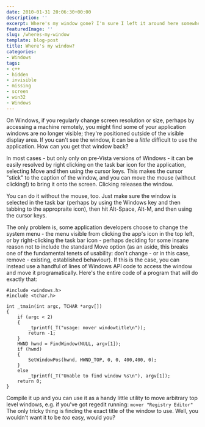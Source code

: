 ```yaml
---
date: 2010-01-31 20:06:30+00:00
description: ''
excerpt: Where's my window gone? I'm sure I left it around here somewhere...
featuredImage: ''
slug: /wheres-my-window
template: blog-post
title: Where's my window?
categories:
- Windows
tags:
- c++
- hidden
- invisible
- missing
- screen
- win32
- Windows
---
```


On Windows, if you regularly change screen resolution or size, perhaps by accessing a machine remotely, you might find some of your application windows are no longer visible; they're positioned outside of the visible display area. If you can't see the window, it can be a _little_ difficult to use the application. How can you get that window back?
<!-- more -->
In most cases - but only only on pre-Vista versions of Windows - it can be easily resolved by right clicking on the task bar icon for the application, selecting Move and then using the cursor keys. This makes the cursor "stick" to the caption of the window, and you can move the mouse (without clicking!) to bring it onto the screen. Clicking releases the window.

You can do it without the mouse, too. Just make sure the window is selected in the task bar (perhaps by using the Windows key and then tabbing to the appropraite icon), then hit Alt-Space, Alt-M, and then using the cursor keys.

The only problem is, some application developers choose to change the system menu - the menu visible from clicking the app's icon in the top left, or by right-clicking the task bar icon - perhaps deciding for some insane reason not to include the standard Move option (as an aside, this breaks one of the fundamental tenets of usability: don't change - or in this case, remove - existing, established behaviour). If this is the case, you can instead use a handful of lines of Windows API code to access the window and move it programatically. Here's the entire code of a program that will do exactly that:

    
    
    #include <windows.h>
    #include <tchar.h>
    
    int _tmain(int argc, TCHAR *argv[])
    {
    	if (argc < 2)
    	{
    		_tprintf(_T("usage: mover windowtitle\n"));
    		return -1;
    	}
    	HWND hwnd = FindWindow(NULL, argv[1]);
    	if (hwnd)
    	{
    		SetWindowPos(hwnd, HWND_TOP, 0, 0, 400,400, 0);
    	}
    	else
    		_tprintf(_T("Unable to find window %s\n"), argv[1]);
    	return 0;
    }
    


Compile it up and you can use it as a handy little utility to move arbitrary top level windows, e.g. if you've got regedit running:
`
mover "Registry Editor"
`
The only tricky thing is finding the exact title of the window to use. Well, you wouldn't want it to be _too_ easy, would you?
